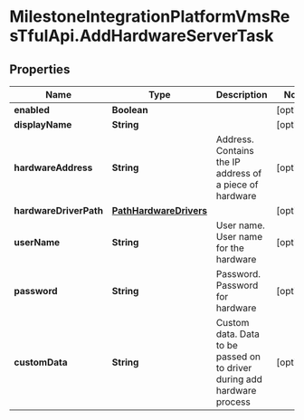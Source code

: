 # MilestoneIntegrationPlatformVmsResTfulApi.AddHardwareServerTask

## Properties
Name | Type | Description | Notes
------------ | ------------- | ------------- | -------------
**enabled** | **Boolean** |  | [optional] 
**displayName** | **String** |  | [optional] 
**hardwareAddress** | **String** | Address. Contains the IP address of a piece of hardware | [optional] 
**hardwareDriverPath** | [**PathHardwareDrivers**](PathHardwareDrivers.md) |  | [optional] 
**userName** | **String** | User name. User name for the hardware | [optional] 
**password** | **String** | Password. Password for hardware | [optional] 
**customData** | **String** | Custom data. Data to be passed on to driver during add hardware process | [optional] 
